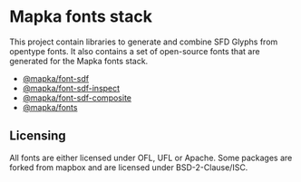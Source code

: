 # Mapka fonts stack

This project contain libraries to generate and combine SFD Glyphs from opentype fonts.
It also contains a set of open-source fonts that are generated for the Mapka fonts stack.

- [@mapka/font-sdf](packages/font-sdf/README.md)
- [@mapka/font-sdf-inspect](packages/font-sdf-inspect/README.md)
- [@mapka/font-sdf-composite](packages/font-sdf-composite/README.md)
- [@mapka/fonts](packages/fonts/README.md)

## Licensing

All fonts are either licensed under OFL, UFL or Apache.
Some packages are forked from mapbox and are licensed under BSD-2-Clause/ISC.
